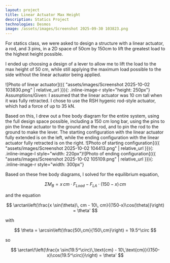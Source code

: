 ```yaml
---
layout: project
title: Linear Actuator Max Height
description: Statics Project
technologies: Desmos
image: /assets/images/Screenshot 2025-09-30 103823.png
---
```


For statics class, we were asked to design a structure with a linear actuator, a rod, and 3 pins, in a 2D space of 50cm by 150cm to lift the greatest load to the highest height possible.

I ended up choosing a design of a lever to allow me to lift the load to the max height of 50 cm, while still applying the maximum load possible to the side without the linear actuator being applied.

 ![Photo of linear actuator]({{ "assets/images/Screenshot 2025-10-02 103830.png" | relative_url }}){: .inline-image-r style="height: 250px"}
Assumptions/Given: I assumed that the linear actuator was 10 cm tall when it was fully retracted. I chose to use the RSH hygenic rod-style actuator, which had a force of up to 35 kN.

Based on this, I drew out a free body diagram for the entire system, using the full design space possible, including a 150 cm long bar, using the pins to pin the linear actuator to the ground and the rod, and to pin the rod to the ground to make the lever. The starting configuration with the linear actuator fully extended is on the left, while the ending configuration with the linear actuator fully retracted is on the right.
![Photo of starting configuration]({{ "assets/images/Screenshot 2025-10-02 104413.png" | relative_url }}){: .inline-image-l style="width: 220px"}![Photo of ending configuration]({{ "assets/images/Screenshot 2025-10-02 105109.png" | relative_url }}){: .inline-image-r style="width: 300px"}

Based on these free body diagrams, I solved for the equilibrium equation,

$$
\Sigma M_B = x \, cm \cdot F_{Load} - F_{LA} \cdot (150-x)\,cm
$$

and the equation

$$
\arctan\left(\frac{x \sin(\theta)\, cm - 10\, cm}{(150-x)\cos(\theta)}\right) = \theta'
$$

with

$$
\theta = \arcsin\left(\frac{50\,cm}{150\,cm}\right) = 19.5^\circ
$$

so

$$
\arctan\!\left(\frac{x \sin(19.5^\circ)\,\text{cm} - 10\,\text{cm}}{(150-x)\cos(19.5^\circ)}\right) = \theta'
$$